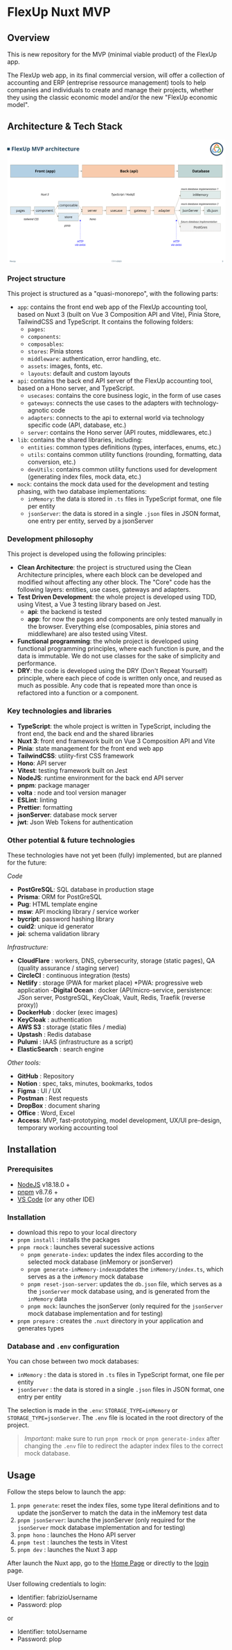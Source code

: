 # FlexUp Nuxt MVP

## Overview

This is new repository for the MVP (minimal viable product) of the FlexUp app.

The FlexUp web app, in its final commercial version, will offer a collection of accounting and ERP (entreprise ressource management) tools to help companies and individuals to create and manage their projects, whether they using the classic economic model and/or the new "FlexUp economic model".

## Architecture & Tech Stack

![FlexUp Architecture](lib/images/architecture.png)

### Project structure

This project is structured as a "quasi-monorepo", with the following parts:

- `app`: contains the front end web app of the FlexUp accounting tool, based on Nuxt 3 (built on Vue 3 Composition API and Vite), Pinia Store, TailwindCSS and TypeScript. It contains the following folders:
  - `pages`:
  - `components`:
  - `composables`:
  - `stores`: Pinia stores
  - `middleware`: authentication, error handling, etc.
  - `assets`: images, fonts, etc.
  - `layouts`: default and custom layouts
- `api`: contains the back end API server of the FlexUp accounting tool, based on a Hono server, and TypeScript.
  - `usecases`: contains the core business logic, in the form of use cases
  - `gateways`: connects the use cases to the adapters with technology-agnotic code
  - `adapters`: connects to the api to external world via technology specific code (API, database, etc.)
  - `server`: contains the Hono server (API routes, middlewares, etc.)
- `lib`: contains the shared libraries, including:
  - `entities`: common types definitions (types, interfaces, enums, etc.)
  - `utils`: contains common utility functions (rounding, formatting, data conversion, etc.)
  - `devUtils`: contains common utility functions used for development (generating index files, mock data, etc.)
- `mock`: contains the mock data used for the development and testing phasing, with two database implementations:
  - `inMemory`: the data is stored in `.ts` files in TypeScript format, one file per entity
  - `jsonServer`: the data is stored in a single `.json` files in JSON format, one entry per entity, served by a jsonServer

### Development philosophy

This project is developed using the following principles:

- **Clean Architecture**: the project is structured using the Clean Architecture principles, where each block can be developed and modified wihout affecting any other block. The "Core" code has the following layers: entities, use cases, gateways and adapters.
- **Test Driven Development**: the whole project is developed using TDD, using Vitest, a Vue 3 testing library based on Jest.
  - **api**: the backend is tested
  - **app**: for now the pages and components are only tested manually in the browser. Everything else (composables, pinia stores and middlewhare) are also tested using Vitest.
- **Functional programming**: the whole project is developed using functional programming principles, where each function is pure, and the data is immutable. We do not use classes for the sake of simplicity and performance.
- **DRY**: the code is developed using the DRY (Don't Repeat Yourself) principle, where each piece of code is written only once, and reused as much as possible. Any code that is repeated more than once is refactored into a function or a component.

### Key technologies and libraries

- **TypeScript**: the whole project is written in TypeScript, including the front end, the back end and the shared libraries
- **Nuxt 3**: front end framework built on Vue 3 Composition API and Vite
- **Pinia**: state management for the front end web app
- **TailwindCSS**: utility-first CSS framework
- **Hono**: API server
- **Vitest**: testing framework built on Jest
- **NodeJS**: runtime environment for the back end API server
- **pnpm**: package manager
- **volta** : node and tool version manager
- **ESLint**: linting
- **Prettier**: formatting
- **jsonServer**: database mock server
- **jwt**: Json Web Tokens for authentication

### Other potential & future technologies

These technologies have not yet been (fully) implemented, but are planned for the future:

_Code_

- **PostGreSQL**: SQL database in production stage
- **Prisma**: ORM for PostGreSQL
- **Pug**: HTML template engine
- **msw**: API mocking library / service worker
- **bycript**: password hashing library
- **cuid2**: unique id generator
- **joi**: schema validation library

_Infrastructure:_

- **CloudFlare** : workers, DNS, cybersecurity, storage (static pages), QA (quality assurance / staging server)
- **CircleCI** : continuous integration (tests)
- **Netlify** : storage (PWA for market place) \*PWA: progressive web application -**Digital Ocean** : docker (API/micro-service, persistence: JSon server, PostgreSQL, KeyCloak, Vault, Redis, Traefik (reverse proxy))
- **DockerHub** : docker (exec images)
- **KeyCloak** : authentication
- **AWS S3** : storage (static files / media)
- **Upstash** : Redis database
- **Pulumi** : IAAS (infrastructure as a script)
- **ElasticSearch** : search engine

_Other tools:_

- **GitHub** : Repository
- **Notion** : spec, taks, minutes, bookmarks, todos
- **Figma** : UI / UX
- **Postman** : Rest requests
- **DropBox** : document sharing
- **Office** : Word, Excel
- **Access**: MVP, fast-prototyping, model development, UX/UI pre-design, temporary working accounting tool

## Installation

### Prerequisites

- [NodeJS](https://nodejs.org/en/) v18.18.0 +
- [pnpm](https://pnpm.io/) v8.7.6 +
- [VS Code](https://code.visualstudio.com/) (or any other IDE)

### Installation

- download this repo to your local directory
- `pnpm install` : installs the packages
- `pnpm rmock` : launches several sucessive actions
  - `pnpm generate-index`: updates the index files according to the selected mock database (inMemory or jsonServer)
  - `pnpm generate-inMemory-index`updates the `inMemory/index.ts`, which serves as a the `inMemory` mock database
  - `pnpm reset-json-server`: updates the `db.json` file, which serves as a the `jsonServer` mock database using, and is generated from the `inMemory` data
  - `pnpm mock`: launches the jsonServer (only required for the `jsonServer` mock database implementation and for testing)
- `pnpm prepare` : creates the `.nuxt` directory in your application and generates types

### Database and `.env` configuration

You can chose between two mock databases:

- `inMemory` : the data is stored in `.ts` files in TypeScript format, one file per entity
- `jsonServer` : the data is stored in a single `.json` files in JSON format, one entry per entity

The selection is made in the `.env`: `STORAGE_TYPE=inMemory` or `STORAGE_TYPE=jsonServer`. The `.env` file is located in the root directory of the project.

> _Important_: make sure to run `pnpm rmock` or `pnpm generate-index` after changing the `.env` file to redirect the adapter index files to the correct mock database.

## Usage

Follow the steps below to launch the app:

1. `pnpm generate`: reset the index files, some type literal definitions and to update the jsonServer to match the data in the inMemory test data
2. `pnpm jsonServer`: launche the jsonServer (only required for the `jsonServer` mock database implementation and for testing)
3. `pnpm hono` : launches the Hono API server
4. `pnpm test` : launches the tests in Vitest
5. `pnpm dev` : launches the Nuxt 3 app

After launch the Nuxt app, go to the [Home Page](http://localhost:3000/login) or directly to the [login](http://localhost:3000/login) page.

User following credentials to login:

- Identifier: fabrizioUsername
- Password: plop

or

- Identifier: totoUsername
- Password: plop
